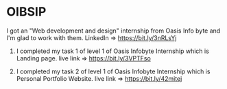 # OIBSIP
I got an "Web development and design" internship from Oasis Info byte and I'm glad to work with them.
LinkedIn => https://bit.ly/3nRLsYj

1) I completed my task 1 of level 1 of Oasis Infobyte Internship which is Landing page.
live link => https://bit.ly/3VPTFso

2) I completed my task 2 of level 1 of Oasis Infobyte Internship which is Personal Portfolio Website.
live link => https://bit.ly/42mitej

